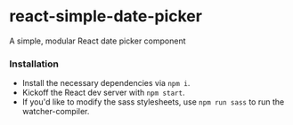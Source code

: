 # react-simple-date-picker

A simple, modular React date picker component

### Installation
- Install the necessary dependencies via `npm i`.
- Kickoff the React dev server with `npm start`.
- If you'd like to modify the sass stylesheets, use `npm run sass` to run the
watcher-compiler.
